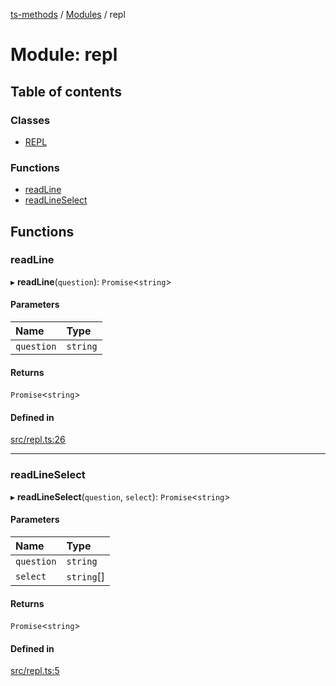 [ts-methods](../README.md) / [Modules](../modules.md) / repl

# Module: repl

## Table of contents

### Classes

- [REPL](../classes/repl.REPL.md)

### Functions

- [readLine](repl.md#readline)
- [readLineSelect](repl.md#readlineselect)

## Functions

### readLine

▸ **readLine**(`question`): `Promise`<`string`\>

#### Parameters

| Name       | Type     |
| :--------- | :------- |
| `question` | `string` |

#### Returns

`Promise`<`string`\>

#### Defined in

[src/repl.ts:26](https://github.com/jonathanchowjh/ts-utils/blob/9de1890/src/repl.ts#L26)

---

### readLineSelect

▸ **readLineSelect**(`question`, `select`): `Promise`<`string`\>

#### Parameters

| Name       | Type       |
| :--------- | :--------- |
| `question` | `string`   |
| `select`   | `string`[] |

#### Returns

`Promise`<`string`\>

#### Defined in

[src/repl.ts:5](https://github.com/jonathanchowjh/ts-utils/blob/9de1890/src/repl.ts#L5)
